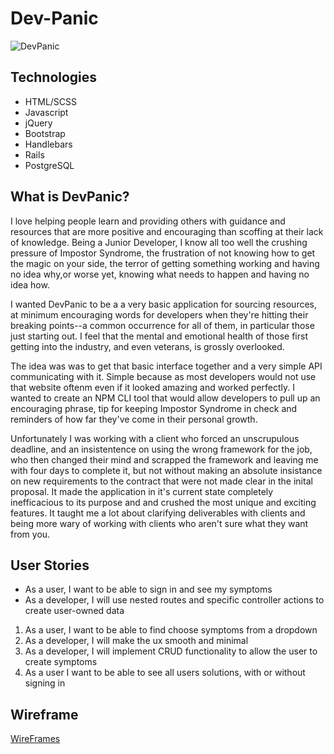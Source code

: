 # Dev-Panic


![DevPanic](http://i.imgur.com/lRlbq9P.png)


## Technologies

-   HTML/SCSS
-   Javascript
-   jQuery
-   Bootstrap
-   Handlebars
-   Rails
- PostgreSQL

## What is DevPanic?

I love helping people learn and providing others with guidance and resources that are more positive and encouraging than scoffing at their lack of knowledge. Being a Junior Developer, I know all too well the crushing pressure of Impostor Syndrome, the frustration of not knowing how to get the magic on your side, the terror of getting something working and having no idea why,or worse yet, knowing what needs to happen and having no idea how.

I wanted DevPanic to be a a very basic application for sourcing resources, at minimum encouraging words for developers when they're hitting their breaking points--a common occurrence for all of them, in particular those just starting out. I feel that the mental and emotional health of those first getting into the industry, and even veterans, is grossly overlooked.

The idea was was to get that basic interface together and a very simple API communicating with it. Simple because as most developers would not use that website oftenm even if it looked amazing and worked perfectly. I wanted to create an NPM CLI tool that would allow developers to pull up an encouraging phrase, tip for keeping Impostor Syndrome in check and reminders of how far they've come in their personal growth.

Unfortunately I was working with a client who forced an unscrupulous deadline, and an insistentence on using the wrong framework for the job, who then changed their mind and scrapped the framework and leaving me with four days to complete it, but not without making an absolute insistance on new requirements to the contract that were not made clear in the inital proposal. It made the application in it's current state completely inefficacious to its purpose and and crushed the most unique and exciting features. It taught me a lot about clarifying deliverables with clients and being more wary of working with clients who aren't sure what they want from you.



## User Stories

-  As a user, I want to be able to sign in and see my symptoms
- As a developer, I will use nested routes and specific controller actions to create user-owned data
1.  As a user, I want to be able to find choose symptoms from a dropdown
1.  As a developer, I will make the ux smooth and minimal
1.  As a developer, I will implement CRUD functionality to allow the user to create symptoms
2. As a user I want to be able to see all users solutions, with or without signing in

## Wireframe

[WireFrames](http://i.imgur.com/QFNMWUe.png)
